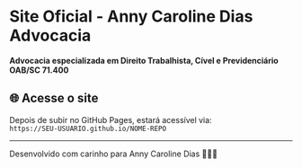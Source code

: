 
# Site Oficial - Anny Caroline Dias Advocacia

**Advocacia especializada em Direito Trabalhista, Cível e Previdenciário**  
**OAB/SC 71.400**

## 🌐 Acesse o site

Depois de subir no GitHub Pages, estará acessível via:  
`https://SEU-USUARIO.github.io/NOME-REPO`

---

Desenvolvido com carinho para Anny Caroline Dias 🧑‍⚖️✨
